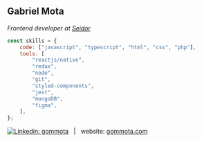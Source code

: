 <h2>Gabriel Mota</h2>

_Frontend developer at [Seidor](https://www.seidor.com/)_

```javascript
const skills = {
    code: ["javascript", "typescript", "html", "css", "php"],
    tools: [
        "reactjs/native",
        "redux",
        "node",
        "git",
        "styled-components",
        "jest",
        "mongoDB",
        "figma",
    ],
};
```

[![Linkedin: gommota](https://img.shields.io/badge/-gommota-blue?style=flat-square&logo=Linkedin&logoColor=white&link=https://www.linkedin.com/in/gommota/)](https://www.linkedin.com/in/gommota/)&nbsp;&nbsp; |&nbsp;&nbsp; website: [gommota.com](https://gommota.com/)
